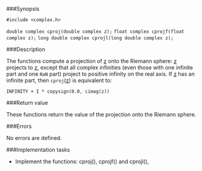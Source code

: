 ###Synopsis

`#include <complex.h>`

`double complex cproj(double complex z);`
`float complex cprojf(float complex z);`
`long double complex cprojl(long double complex z);`

###Description

The functions compute a projection of <u>z</u> onto the Riemann sphere: <u>z</u> projects to <u>z</u>, except that all complex infinities (even those with one infinite part and one `NaN` part) project to positive infinity on the real axis. If <u>z</u> has an infinite part, then `cproj`(<u>z</u>) is equivalent to:

`INFINITY + I * copysign(0.0, cimag(z))`


###Return value

These functions return the value of the projection onto the Riemann sphere.

###Errors

No errors are defined.

###Implementation tasks

* Implement the functions: cproj(), cprojf() and cprojl(),